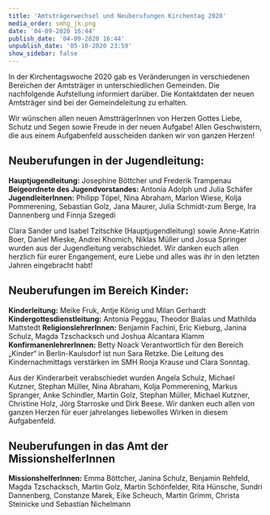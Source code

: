 ```yaml
---
title: 'Amtsträgerwechsel und Neuberufungen Kirchentag 2020'
media_order: smhg_jk.png
date: '04-09-2020 16:44'
publish_date: '04-09-2020 16:44'
unpublish_date: '05-10-2020 23:59'
show_sidebar: false
---
```


In der Kirchentagswoche 2020 gab es Veränderungen in verschiedenen Bereichen der Amtsträger in unterschiedlichen Gemeinden. Die nachfolgende Aufstellung informiert darüber.
Die Kontaktdaten der neuen Amtsträger sind bei der Gemeindeleitung zu erhalten.

Wir wünschen allen neuen AmstträgerInnen von Herzen Gottes Liebe, Schutz und Segen sowie Freude in der neuen Aufgabe! Allen Geschwistern, die aus einem Aufgabenfeld ausscheiden danken wir von ganzen Herzen!

## Neuberufungen in der Jugendleitung:
**Hauptjugendleitung:** Josephine Böttcher und Frederik Trampenau
**Beigeordnete des Jugendvorstandes:** Antonia Adolph und Julia Schäfer
**JugendleiterInnen:** Philipp Töpel, Nina Abraham, Marlon Wiese, Kolja Pommerening, Sebastian Golz, Jana Maurer, Julia Schmidt-zum Berge, Ira Dannenberg und Finnja Szegedi
 
Clara Sander und Isabel Tzitschke (Hauptjugendleitung) sowie Anne-Katrin Boer, Daniel Mieske, Andrei Khomich, Niklas Müller und Josua Springer wurden aus der Jugendleitung verabschiedet. Wir danken euch allen herzlich für eurer Engangement, eure Liebe und alles was ihr in den letzten Jahren eingebracht habt!

## Neuberufungen im Bereich Kinder:
**Kinderleitung:** Meike Fruk, Antje König und Milan Gerhardt
**Kindergottesdienstleitung:** Antonia Peggau, Theodor Bialas und Mathilda Mattstedt
**ReligionslehrerInnen:** Benjamin Fachini, Eric Kieburg, Janina Schulz, Magda Tzschacksch und Joshua Alcantara Klamm
**KonfirmanenlehrerInnen:** Betty Noack
Verantwortlich für den Bereich „Kinder“ in Berlin-Kaulsdorf ist nun Sara Retzke. Die Leitung des Kindernachmittags verstärken im SMH Ronja Krause und Clara Sonntag.

Aus der Kinderarbeit verabschiedet wurden Angela Schulz, Michael Kutzner, Stephan Müller, Nina Abraham, Kolja Pommerening, Markus Spranger, Anke Schindler, Martin Golz, Stephan Müller, Michael Kutzner, Christine Holz, Jörg Starroske und Dirk Beese. Wir danken euch allen von ganzen Herzen für euer jahrelanges liebewolles Wirken in diesem Aufgabenfeld.

## Neuberufungen in das Amt der MissionshelferInnen
**MissionshelferInnen:** Emma Böttcher, Janina Schulz, Benjamin Rehfeld, Magda Tzschacksch, Martin Golz, Martin Schönfelder, Rita Hünsche, Sundri Dannenberg, Constanze Marek, Eike Scheuch, Martin Grimm, Christa Steinicke und Sebastian Nichelmann